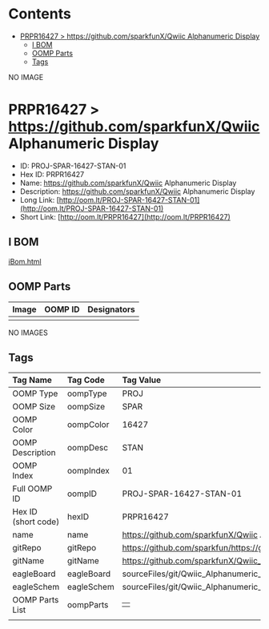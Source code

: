 



Contents
========

* [PRPR16427 > https://github.com/sparkfunX/Qwiic Alphanumeric Display](#prpr16427--httpsgithubcomsparkfunxqwiic-alphanumeric-display)
	* [I BOM](#i-bom)
	* [OOMP Parts](#oomp-parts)
	* [Tags](#tags)
  
NO IMAGE  
# PRPR16427 > https://github.com/sparkfunX/Qwiic Alphanumeric Display

- ID: PROJ-SPAR-16427-STAN-01
- Hex ID: PRPR16427
- Name: https://github.com/sparkfunX/Qwiic Alphanumeric Display
- Description: https://github.com/sparkfunX/Qwiic Alphanumeric Display
- Long Link: [http://oom.lt/PROJ-SPAR-16427-STAN-01](http://oom.lt/PROJ-SPAR-16427-STAN-01)
- Short Link: [http://oom.lt/PRPR16427](http://oom.lt/PRPR16427)

## I BOM
  
[iBom.html](https://htmlpreview.github.io/?https://github.com/oomlout/oomlout_OOMP_projects/blob/main/PROJ/SPAR/16427/STAN/01ibom.html)
## OOMP Parts
  

|Image|OOMP ID|Designators|
| :--- | :--- | :--- |
||||
  
NO IMAGES  
## Tags
  

|Tag Name|Tag Code|Tag Value|
| :--- | :--- | :--- |
|OOMP Type|oompType|PROJ|
|OOMP Size|oompSize|SPAR|
|OOMP Color|oompColor|16427|
|OOMP Description|oompDesc|STAN|
|OOMP Index|oompIndex|01|
|Full OOMP ID|oompID|PROJ-SPAR-16427-STAN-01|
|Hex ID (short code)|hexID|PRPR16427|
|name|name|https://github.com/sparkfunX/Qwiic Alphanumeric Display|
|gitRepo|gitRepo|https://github.com/sparkfun/https://github.com/sparkfunX/Qwiic_Alphanumeric_Display|
|gitName|gitName|https://github.com/sparkfunX/Qwiic_Alphanumeric_Display|
|eagleBoard|eagleBoard|sourceFiles/git/Qwiic_Alphanumeric_Display/Hardware/Qwiic_Alphanumeric_Display.brd|
|eagleSchem|eagleSchem|sourceFiles/git/Qwiic_Alphanumeric_Display/Hardware/Qwiic_Alphanumeric_Display.sch|
|OOMP Parts List|oompParts|<table><tr><td></td></tr></table>|
||||
